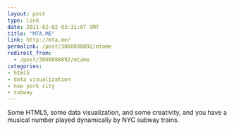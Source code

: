 ```yaml
---
layout: post
type: link
date: 2011-02-02 03:31:07 GMT
title: "MTA.ME"
link: http://mta.me/
permalink: /post/3060898892/mtame
redirect_from: 
  - /post/3060898892/mtame
categories:
- html5
- data visualization
- new york city
- subway
---
```

Some HTML5, some data visualization, and some creativity, and you have a musical number played dynamically by NYC subway trains.